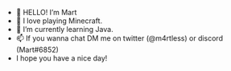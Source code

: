 - 👋 HELLO! I’m Mart
- 👀 I love playing Minecraft.
- 🌱 I’m currently learning Java.
- 📫 If you wanna chat DM me on twitter (@m4rtless) or discord (Mart#6852)
- I hope you have a nice day!
